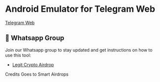 # Android Emulator for Telegram Web

[Telegram Web](https://web.telegram.org/)

## 📢 Whatsapp Group

Join our Whatsapp group to stay updated and get instructions on how to use this tool:

- [Legit Crypto Airdrop](https://chat.whatsapp.com/I510IxGK3dYFOOJGVtkdsT)

Credits Goes to Smart Airdrops
